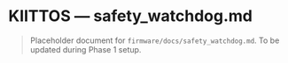 # KIITTOS — safety_watchdog.md
> Placeholder document for `firmware/docs/safety_watchdog.md`.
> To be updated during Phase 1 setup.
